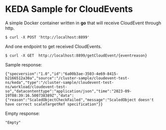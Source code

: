 # KEDA Sample for CloudEvents


A simple Docker container written in **go** that will receive CloudEvent through http.


```
$ curl -X POST 'http://localhost:8899'
```

And one endpoint to get received CloudEvents.

```
$ curl -X GET  http://localhost:8899/getCloudEvent/{eventreason}
```
Sample response:
```
{"specversion":"1.0","id":"6a00b3ae-3503-4e69-8415-b2166512a30a","source":"/cluster-sample/cloudevent-test-ns/keda","type":"/cluster-sample/cloudevent-test-ns/workload/cloudevent-test-so","datacontenttype":"application/json","time":"2023-09-19T08:39:16.500738389Z","data":{"reason":"ScaledObjectCheckFailed","message":"ScaledObject doesn't have correct scaleTargetRef specification"}}
```

Empty response:
```
"Empty"
```

